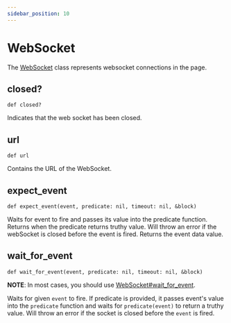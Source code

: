 ```yaml
---
sidebar_position: 10
---
```


# WebSocket


The [WebSocket](./web_socket) class represents websocket connections in the page.

## closed?

```
def closed?
```


Indicates that the web socket has been closed.

## url

```
def url
```


Contains the URL of the WebSocket.

## expect_event

```
def expect_event(event, predicate: nil, timeout: nil, &block)
```


Waits for event to fire and passes its value into the predicate function. Returns when the predicate returns truthy
value. Will throw an error if the webSocket is closed before the event is fired. Returns the event data value.

## wait_for_event

```
def wait_for_event(event, predicate: nil, timeout: nil, &block)
```


**NOTE**: 
In most cases, you should use [WebSocket#wait_for_event](./web_socket#wait_for_event).

Waits for given `event` to fire. If predicate is provided, it passes
event's value into the `predicate` function and waits for `predicate(event)` to return a truthy value.
Will throw an error if the socket is closed before the `event` is fired.
